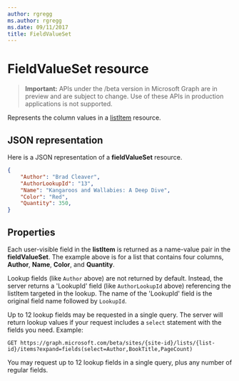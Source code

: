 ```yaml
---
author: rgregg
ms.author: rgregg
ms.date: 09/11/2017
title: FieldValueSet
---
```

# FieldValueSet resource

> **Important:** APIs under the /beta version in Microsoft Graph are in preview and are subject to change. Use of these APIs in production applications is not supported.

Represents the column values in a [listItem](listItem.md) resource.

## JSON representation

Here is a JSON representation of a **fieldValueSet** resource.
<!-- { "blockType": "resource", "@odata.type": "microsoft.graph.fieldValueSet",
       "keyProperty": "id", "openType": true } -->

```json
{
    "Author": "Brad Cleaver",
    "AuthorLookupId": "13",
    "Name": "Kangaroos and Wallabies: A Deep Dive",
    "Color": "Red",
    "Quantity": 350,
}
```

## Properties

Each user-visible field in the **listItem** is returned as a name-value pair in the **fieldValueSet**.
The example above is for a list that contains four columns, **Author**, **Name**, **Color**, and **Quantity**.

Lookup fields (like `Author` above) are not returned by default.
Instead, the server returns a 'LookupId' field (like `AuthorLookupId` above) referencing the listItem targeted in the lookup.
The name of the 'LookupId' field is the original field name followed by `LookupId`.

Up to 12 lookup fields may be requested in a single query.
The server will return lookup values if your request includes a `select` statement with the fields you need.
Example:

```http
GET https://graph.microsoft.com/beta/sites/{site-id}/lists/{list-id}/items?expand=fields(select=Author,BookTitle,PageCount)
```

You may request up to 12 lookup fields in a single query, plus any number of regular fields.

<!-- {
  "type": "#page.annotation",
  "description": "",
  "keywords": "",
  "section": "documentation",
  "tocPath": "Resources/FieldValueSet"
} -->
